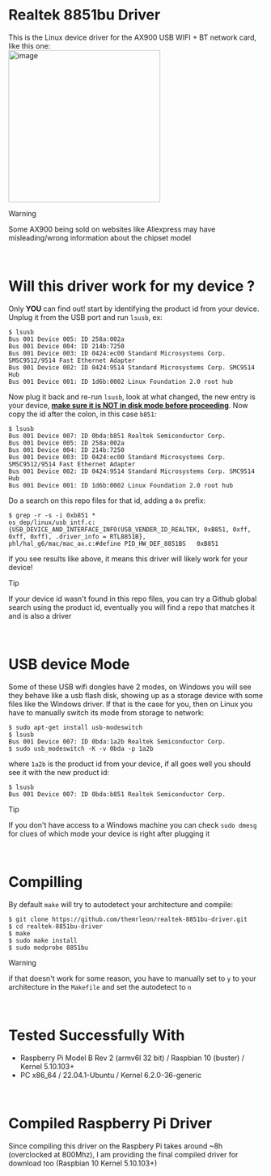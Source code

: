 # Realtek 8851bu Driver
This is the Linux device driver for the AX900 USB WIFI + BT network card, like this one:  
<img width="300" height="300" alt="image" src="https://github.com/user-attachments/assets/ff61c722-0286-436b-8e51-c91415ed9ee6" />  

> [!WARNING] 
> Some AX900 being sold on websites like Aliexpress may have misleading/wrong information about the chipset model  

<br/>

# Will this driver work for my device ?
Only **YOU** can find out! start by identifying the product id from your device. Unplug it from the USB port and run `lsusb`, ex:
```
$ lsusb 
Bus 001 Device 005: ID 258a:002a  
Bus 001 Device 004: ID 214b:7250  
Bus 001 Device 003: ID 0424:ec00 Standard Microsystems Corp. SMSC9512/9514 Fast Ethernet Adapter
Bus 001 Device 002: ID 0424:9514 Standard Microsystems Corp. SMC9514 Hub
Bus 001 Device 001: ID 1d6b:0002 Linux Foundation 2.0 root hub
```

Now plug it back and re-run `lsusb`, look at what changed, the new entry is your device, [**make sure it is NOT in disk mode before proceeding**](#usb-device-mode). Now copy the id after the colon, in this case `b851`:
```
$ lsusb 
Bus 001 Device 007: ID 0bda:b851 Realtek Semiconductor Corp.
Bus 001 Device 005: ID 258a:002a  
Bus 001 Device 004: ID 214b:7250  
Bus 001 Device 003: ID 0424:ec00 Standard Microsystems Corp. SMSC9512/9514 Fast Ethernet Adapter
Bus 001 Device 002: ID 0424:9514 Standard Microsystems Corp. SMC9514 Hub
Bus 001 Device 001: ID 1d6b:0002 Linux Foundation 2.0 root hub
```

Do a search on this repo files for that id, adding a `0x` prefix:
```
$ grep -r -s -i 0xb851 *
os_dep/linux/usb_intf.c:	{USB_DEVICE_AND_INTERFACE_INFO(USB_VENDER_ID_REALTEK, 0xB851, 0xff, 0xff, 0xff), .driver_info = RTL8851B},
phl/hal_g6/mac/mac_ax.c:#define PID_HW_DEF_8851BS	0xB851
```
If you see results like above, it means this driver will likely work for your device!

> [!TIP] 
> If your device id wasn't found in this repo files, you can try a Github global search using the product id, eventually you will find a repo that matches it and is also a driver  

<br/>

# USB device Mode
Some of these USB wifi dongles have 2 modes, on Windows you will see they behave like a usb flash disk, showing up as a storage device with some files like the Windows driver. If that is the case for you, then on Linux you have to manually switch its mode from storage to network:
```
$ sudo apt-get install usb-modeswitch
$ lsusb 
Bus 001 Device 007: ID 0bda:1a2b Realtek Semiconductor Corp.
$ sudo usb_modeswitch -K -v 0bda -p 1a2b
```
where `1a2b` is the product id from your device, if all goes well you should see it with the new product id:
```
$ lsusb 
Bus 001 Device 007: ID 0bda:b851 Realtek Semiconductor Corp.
```
> [!TIP] 
> If you don't have access to a Windows machine you can check `sudo dmesg` for clues of which mode your device is right after plugging it

<br/>

# Compilling
By default `make` will try to autodetect your architecture and compile:
```
$ git clone https://github.com/themrleon/realtek-8851bu-driver.git
$ cd realtek-8851bu-driver
$ make
$ sudo make install
$ sudo modprobe 8851bu
```
> [!WARNING] 
> if that doesn't work for some reason, you have to manually set to `y` to your architecture in the `Makefile` and set the autodetect to `n`

<br/>

# Tested Successfully With
* Raspberry Pi Model B Rev 2 (armv6l 32 bit) / Raspbian 10 (buster) / Kernel 5.10.103+  
* PC x86_64 / 22.04.1-Ubuntu / Kernel 6.2.0-36-generic

<br/>

# Compiled Raspberry Pi Driver
Since compiling this driver on the Raspbery Pi takes around ~8h (overclocked at 800Mhz), I am providing the final compiled driver for download too (Raspbian 10 Kernel 5.10.103+)
